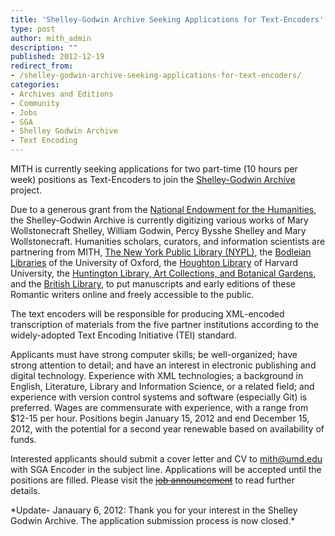 ```yaml
---
title: 'Shelley-Godwin Archive Seeking Applications for Text-Encoders'
type: post
author: mith_admin
description: ""
published: 2012-12-19
redirect_from: 
- /shelley-godwin-archive-seeking-applications-for-text-encoders/
categories:
- Archives and Editions
- Community
- Jobs
- SGA
- Shelley Godwin Archive
- Text Encoding
---
```

MITH is currently seeking applications for two part-time (10 hours per week) positions as Text-Encoders to join the [Shelley-Godwin Archive](http://www.shelleygodwinarchive.org/) project.

Due to a generous grant from the [National Endowment for the Humanities](http://www.neh.gov/), the Shelley-Godwin Archive is currently digitizing various works of Mary Wollstonecraft Shelley, William Godwin, Percy Bysshe Shelley and Mary Wollstonecraft. Humanities scholars, curators, and information scientists are partnering from MITH, [The New York Public Library (NYPL)](http://www.nypl.org/), the [Bodleian Libraries](http://www.bodleian.ox.ac.uk/) of the University of Oxford, the [Houghton Library](http://hcl.harvard.edu/libraries/houghton/) of Harvard University, the [Huntington Library, Art Collections, and Botanical Gardens](http://www.huntington.org/), and the [British Library](http://www.bl.uk/), to put manuscripts and early editions of these Romantic writers online and freely accessible to the public.

The text encoders will be responsible for producing XML-encoded transcription of materials from the five partner institutions according to the widely-adopted Text Encoding Initiative (TEI) standard.

Applicants must have strong computer skills; be well-organized; have strong attention to detail; and have an interest in electronic publishing and digital technology. Experience with XML technologies; a background in English, Literature, Library and Information Science, or a related field; and experience with version control systems and software (especially Git) is preferred. Wages are commensurate with experience, with a range from \$12-15 per hour. Positions begin January 15, 2012 and end December 15, 2012, with the potential for a second year renewable based on availability of funds.

Interested applicants should submit a cover letter and CV to [mith@umd.edu](mailto:mith@umd.edu) with SGA Encoder in the subject line. Applications will be accepted until the positions are filled. Please visit the [~~job announcement~~](http://mith.umd.edu/about/jobs) to read further details.

\*Update- Janauary 6, 2012: Thank you for your interest in the Shelley Godwin Archive. The application submission process is now closed.\*
